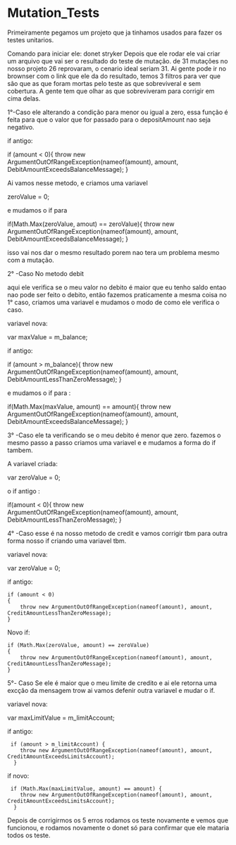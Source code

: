 # Mutation_Tests
Primeiramente  pegamos um projeto que ja tinhamos usados para fazer os testes unitarios.


Comando para iniciar ele:
donet stryker
Depois que ele rodar ele vai criar um arquivo que vai ser o resultado do teste de mutação.
de 31 mutações no nosso projeto 26 reprovaram, o cenario ideal seriam 31.
Ai gente pode ir no brownser com o link que ele da do resultado, 
temos 3 filtros para ver que são que as que foram mortas pelo teste as que sobreviveral e sem cobertura.
A gente tem que olhar as que sobreviveram para corrigir em cima delas.


1°-Caso ele alterando a condição para menor ou igual a zero, essa função é feita para que o valor que for passado para o 
depositAmount nao seja negativo.

if antigo:

if (amount < 0){
      throw new ArgumentOutOfRangeException(nameof(amount), amount, DebitAmountExceedsBalanceMessage);
  }

Ai vamos nesse metodo, e criamos uma variavel 

zeroValue = 0;

e mudamos o if para 

if(Math.Max(zeroValue, amout) == zeroValue){
      throw new ArgumentOutOfRangeException(nameof(amount), amount, DebitAmountExceedsBalanceMessage);
  }

isso vai nos dar o mesmo resultado porem nao tera um problema mesmo com a mutação.

2° -Caso No metodo debit

aqui ele verifica se o meu valor no debito é maior que eu tenho saldo entao nao pode ser feito o debito,
então fazemos praticamente a mesma coisa no 1° caso, criamos uma variavel e mudamos o modo de como ele verifica o caso.

variavel nova:

var maxValue = m_balance;

if antigo:

if (amount > m_balance){
    throw new ArgumentOutOfRangeException(nameof(amount), amount, DebitAmountLessThanZeroMessage);
}

e mudamos o if para :

if(Math.Max(maxValue, amount) == amount){
        throw new ArgumentOutOfRangeException(nameof(amount), amount, DebitAmountExceedsBalanceMessage);
     }

3° -Caso ele ta verificando se o meu debito é menor que zero. fazemos o mesmo passo a passo criamos uma variavel e e mudamos a forma do if tambem.

A variavel criada:

var zeroValue = 0;

o if antigo :

if(amount < 0){
  throw new ArgumentOutOfRangeException(nameof(amount), amount, DebitAmountLessThanZeroMessage);
            }

4° -Caso esse é na nosso metodo de credit e vamos corrigir tbm para outra forma nosso if criando uma variavel tbm.

variavel nova:

var zeroValue = 0;

if antigo:

    if (amount < 0)
    {
        throw new ArgumentOutOfRangeException(nameof(amount), amount, CreditAmountLessThanZeroMessage);
    }
    
Novo if:

    if (Math.Max(zeroValue, amount) == zeroValue)
    {
        throw new ArgumentOutOfRangeException(nameof(amount), amount, CreditAmountLessThanZeroMessage);
    }
    
5°- Caso Se ele é maior que o meu limite de credito e ai ele retorna uma excção da mensagem trow ai vamos defenir outra variavel e mudar o if.

variavel nova: 

var maxLimitValue = m_limitAccount;

if antigo:

     if (amount > m_limitAccount) {
        throw new ArgumentOutOfRangeException(nameof(amount), amount, CreditAmountExceedsLimitsAccount);
      }
if novo:

     if (Math.Max(maxLimitValue, amount) == amount) {
        throw new ArgumentOutOfRangeException(nameof(amount), amount, CreditAmountExceedsLimitsAccount);
      }

Depois de corrigirmos os 5 erros rodamos os teste novamente e vemos que funcionou, e rodamos novamente o donet só para confirmar que ele mataria todos os teste.


